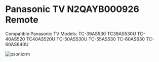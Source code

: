 # Panasonic TV N2QAYB000926 Remote

Compatible Panasonic TV Models: TC-39AS530 TC39AS530U TC-40AS520 TC40AS520U TC-50AS530U TC-55AS530 TC-60AS630 TC-60AS640U

![psonicrm](https://user-images.githubusercontent.com/66372881/190882234-4651b9be-8fbb-4e58-99b0-2feffeba1055.jpg)
